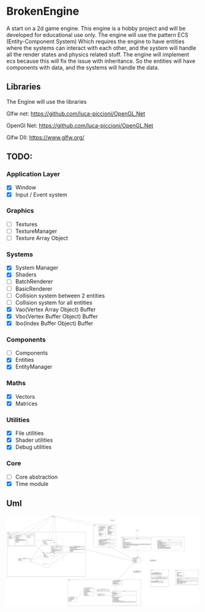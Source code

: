 # BrokenEngine
A start on a 2d game engine.
This engine is a hobby project and will be developed for educational use only. The engine will use the pattern ECS (Entity-Component System)
Which requires the engine to have entities where the systems can interact with each other, and the system will handle all the render states and physics related stuff.
The engine will implement ecs because this will fix the issue with inheritance. So the entities will have components with data, and the systems will handle the data.

## Libraries
The Engine will use the libraries

Glfw net: https://github.com/luca-piccioni/OpenGL.Net

OpenGl Net: https://github.com/luca-piccioni/OpenGL.Net

Glfw Dll: https://www.glfw.org/

## TODO:
### Application Layer
- [x] Window
- [x] Input / Event system
### Graphics
- [ ] Textures
- [ ] TextureManager
- [ ] Texture Array Object
### Systems
- [x] System Manager
- [x] Shaders
- [ ] BatchRenderer
- [ ] BasicRenderer
- [ ] Collision system between 2 entities
- [ ] Collision system for all entities
- [x] Vao(Vertex Array Object) Buffer
- [x] Vbo(Vertex Buffer Object) Buffer
- [x] Ibo(Index Buffer Object) Buffer
### Components
- [ ] Components
- [x] Entities
- [x] EntityManager
### Maths
- [x] Vectors
- [x] Matrices
### Utilities
- [x] File utilities
- [x] Shader utilities
- [x] Debug utilities
### Core
- [ ] Core abstraction
- [x] Time module
## Uml
![alt text](https://github.com/blackout1471/BrokenEngine/blob/master/BrokenEngine.jpg "Uml")
